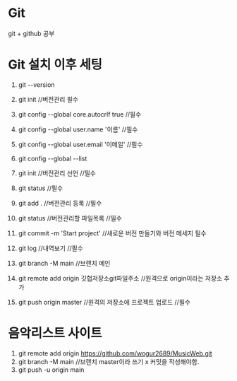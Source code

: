 # Git
git + github 공부

# Git 설치 이후 세팅

1. git --version
2. git init //버전관리 필수
3. git config --global core.autocrlf true  //필수
4. git config --global user.name '이름'    //필수
5. git config --global user.email '이메일' //필수
6. git config --global --list           

1. git init //버전관리 선언                     //필수
2. git status                                  //필수
3. git add . //버전관리 등록                    //필수
4. git status //버전관리할 파일목록             //필수
5. git commit -m 'Start project'              //새로운 버전 만들기와 버전 메세지 필수
6. git log //내역보기                          //필수
7. git branch -M main                         //브랜치 메인
8. git remote add origin 깃헙저장소git파일주소 //원격으로 origin이라는 저장소 추가
9. git push origin master                     //원격의 저장소에 프로젝트 업로드 //필수

# 음악리스트 사이트
1. git remote add origin https://github.com/wogur2689/MusicWeb.git
2. git branch -M main //브랜치 master이라 쓰기 x 커밋을 작성해야함.
3. git push -u origin main

